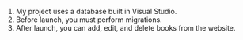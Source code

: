 1. My project uses a database built in Visual Studio.
2. Before launch, you must perform migrations.
3. After launch, you can add, edit, and delete books from the website.
